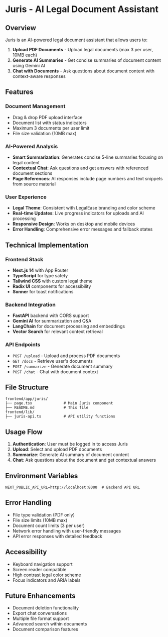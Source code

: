 # Juris - AI Legal Document Assistant

## Overview

Juris is an AI-powered legal document assistant that allows users to:

1. **Upload PDF Documents** - Upload legal documents (max 3 per user, 10MB each)
2. **Generate AI Summaries** - Get concise summaries of document content using Gemini AI
3. **Chat with Documents** - Ask questions about document content with context-aware responses

## Features

### Document Management
- Drag & drop PDF upload interface
- Document list with status indicators
- Maximum 3 documents per user limit
- File size validation (10MB max)

### AI-Powered Analysis
- **Smart Summarization**: Generates concise 5-line summaries focusing on legal content
- **Contextual Chat**: Ask questions and get answers with referenced document sections
- **Page References**: AI responses include page numbers and text snippets from source material

### User Experience
- **Legal Theme**: Consistent with LegalEase branding and color scheme
- **Real-time Updates**: Live progress indicators for uploads and AI processing
- **Responsive Design**: Works on desktop and mobile devices
- **Error Handling**: Comprehensive error messages and fallback states

## Technical Implementation

### Frontend Stack
- **Next.js 14** with App Router
- **TypeScript** for type safety
- **Tailwind CSS** with custom legal theme
- **Radix UI** components for accessibility
- **Sonner** for toast notifications

### Backend Integration
- **FastAPI** backend with CORS support
- **Gemini AI** for summarization and Q&A
- **LangChain** for document processing and embeddings
- **Vector Search** for relevant context retrieval

### API Endpoints
- `POST /upload` - Upload and process PDF documents
- `GET /docs` - Retrieve user's documents
- `POST /summarize` - Generate document summary
- `POST /chat` - Chat with document context

## File Structure

```
frontend/app/juris/
├── page.tsx              # Main Juris component
├── README.md             # This file
frontend/lib/
├── juris-api.ts          # API utility functions
```

## Usage Flow

1. **Authentication**: User must be logged in to access Juris
2. **Upload**: Select and upload PDF documents
3. **Summarize**: Generate AI summary of document content
4. **Chat**: Ask questions about the document and get contextual answers

## Environment Variables

```env
NEXT_PUBLIC_API_URL=http://localhost:8000  # Backend API URL
```

## Error Handling

- File type validation (PDF only)
- File size limits (10MB max)
- Document count limits (3 per user)
- Network error handling with user-friendly messages
- API error responses with detailed feedback

## Accessibility

- Keyboard navigation support
- Screen reader compatible
- High contrast legal color scheme
- Focus indicators and ARIA labels

## Future Enhancements

- Document deletion functionality
- Export chat conversations
- Multiple file format support
- Advanced search within documents
- Document comparison features
